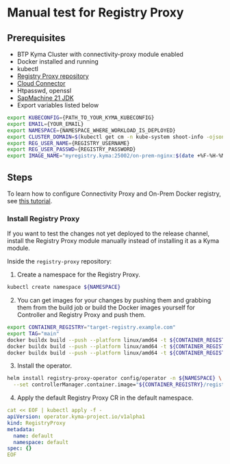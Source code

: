 # Manual test for Registry Proxy

## Prerequisites

- BTP Kyma Cluster with connectivity-proxy module enabled
- Docker installed and running
- kubectl
- [Registry Proxy repository](https://github.tools.sap/kyma/registry-proxy)
- [Cloud Connector](https://tools.hana.ondemand.com/#cloud)
- Htpasswd, openssl
- [SapMachine 21 JDK](https://sapmachine.io/)
- Export variables listed below

```bash
export KUBECONFIG={PATH_TO_YOUR_KYMA_KUBECONFIG}
export EMAIL={YOUR_EMAIL}
export NAMESPACE={NAMESPACE_WHERE_WORKLOAD_IS_DEPLOYED}
export CLUSTER_DOMAIN=$(kubectl get cm -n kube-system shoot-info -ojsonpath='{.data.domain}')
export REG_USER_NAME={REGISTRY_USERNAME}
export REG_USER_PASSWD={REGISTRY_PASSWORD}
export IMAGE_NAME="myregistry.kyma:25002/on-prem-nginx:$(date +%F-%H-%M)"
```

## Steps

To learn how to configure Connectivity Proxy and On-Prem Docker registry, see [this tutorial](../user/tutorials/tutorial.md).

### Install Registry Proxy

If you want to test the changes not yet deployed to the release channel, install the Registry Proxy module manually instead of installing it as a Kyma module.

Inside the `registry-proxy` repository:

1. Create a namespace for the Registry Proxy.

```bash
kubectl create namespace ${NAMESPACE}
```

2. You can get images for your changes by pushing them and grabbing them from the build job or build the Docker images yourself for Controller and Registry Proxy and push them.

```bash
export CONTAINER_REGISTRY="target-registry.example.com"
export TAG="main"
docker buildx build --push --platform linux/amd64 -t ${CONTAINER_REGISTRY}/registry-proxy-operator:${TAG} . -f ./components/operator/Dockerfile --build-arg=PURPOSE="dev" --build-arg=IMG_DIRECTORY="" --build-arg=IMG_VERSION="${TAG}" --build-arg=CONTAINER_REGISTRY="${CONTAINER_REGISTRY}"
docker buildx build --push --platform linux/amd64 -t ${CONTAINER_REGISTRY}/registry-proxy-controller:${TAG} . -f ./components/registry-proxy/Dockerfile
docker buildx build --push --platform linux/amd64 -t ${CONTAINER_REGISTRY}/registry-proxy-connection:${TAG} . -f ./components/connection/Dockerfile
```

3. Install the operator.

```bash
helm install registry-proxy-operator config/operator -n ${NAMESPACE} \
  --set controllerManager.container.image="${CONTAINER_REGISTRY}/registry-proxy-operator:${TAG}"
```

4. Apply the default Registry Proxy CR in the default namespace.

```yaml
cat << EOF | kubectl apply -f -
apiVersion: operator.kyma-project.io/v1alpha1
kind: RegistryProxy
metadata:
  name: default
  namespace: default
spec: {}
EOF
```
